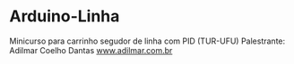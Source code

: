 # Arduino-Linha
Minicurso para carrinho segudor de linha com PID (TUR-UFU)
Palestrante: Adilmar Coelho Dantas
www.adilmar.com.br
